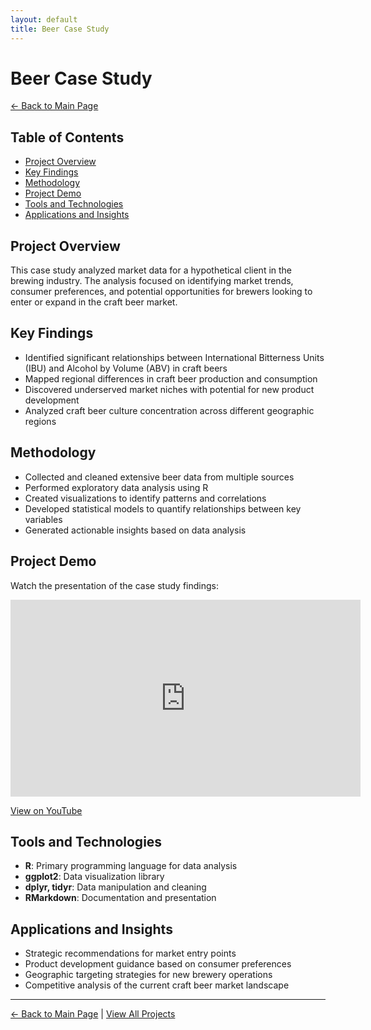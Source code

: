 ```yaml
---
layout: default
title: Beer Case Study
---
```


# Beer Case Study

[← Back to Main Page](https://cdcastr0.github.io)

## Table of Contents
- [Project Overview](#project-overview)
- [Key Findings](#key-findings)
- [Methodology](#methodology)
- [Project Demo](#project-demo)
- [Tools and Technologies](#tools-and-technologies)
- [Applications and Insights](#applications-and-insights)

## Project Overview
This case study analyzed market data for a hypothetical client in the brewing industry. The analysis focused on identifying market trends, consumer preferences, and potential opportunities for brewers looking to enter or expand in the craft beer market.

## Key Findings
- Identified significant relationships between International Bitterness Units (IBU) and Alcohol by Volume (ABV) in craft beers
- Mapped regional differences in craft beer production and consumption
- Discovered underserved market niches with potential for new product development
- Analyzed craft beer culture concentration across different geographic regions

## Methodology
- Collected and cleaned extensive beer data from multiple sources
- Performed exploratory data analysis using R
- Created visualizations to identify patterns and correlations
- Developed statistical models to quantify relationships between key variables
- Generated actionable insights based on data analysis

## Project Demo
Watch the presentation of the case study findings:
<iframe width="560" height="315" src="https://www.youtube.com/embed/M1ZI4eY9dM0" title="YouTube video player" frameborder="0" allow="accelerometer; autoplay; clipboard-write; encrypted-media; gyroscope; picture-in-picture" allowfullscreen></iframe>

[View on YouTube](https://youtu.be/M1ZI4eY9dM0)

## Tools and Technologies
- **R**: Primary programming language for data analysis
- **ggplot2**: Data visualization library
- **dplyr, tidyr**: Data manipulation and cleaning
- **RMarkdown**: Documentation and presentation

## Applications and Insights
- Strategic recommendations for market entry points
- Product development guidance based on consumer preferences
- Geographic targeting strategies for new brewery operations
- Competitive analysis of the current craft beer market landscape

---
[← Back to Main Page](https://cdcastr0.github.io) | [View All Projects](https://cdcastr0.github.io#projects) 